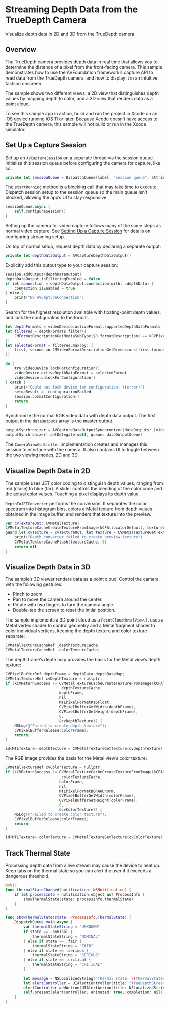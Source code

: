 # Streaming Depth Data from the TrueDepth Camera

Visualize depth data in 2D and 3D from the TrueDepth camera.

## Overview

The TrueDepth camera provides depth data in real time that allows you to determine the distance of a pixel from the front-facing camera. This sample demonstrates how to use the AVFoundation framework’s capture API to read data from the TrueDepth camera, and how to display it in an intuitive fashion onscreen.

The sample shows two different views: a 2D view that distinguishes depth values by mapping depth to color, and a 3D view that renders data as a point cloud.

To see this sample app in action, build and run the project in Xcode on an iOS device running iOS 11 or later. Because Xcode doesn’t have access to the TrueDepth camera, this sample will not build or run in the Xcode simulator.

## Set Up a Capture Session

Set up an `AVCaptureSession` on a separate thread via the session queue. Initialize this session queue before configuring the camera for capture, like so: 

``` swift
private let sessionQueue = DispatchQueue(label: "session queue", attributes: [], autoreleaseFrequency: .workItem)
```

The `startRunning` method is a blocking call that may take time to execute. Dispatch session setup to the session queue so the main queue isn’t blocked, allowing the app’s UI to stay responsive:

``` swift
sessionQueue.async {
    self.configureSession()
}
```

Setting up the camera for video capture follows many of the same steps as normal video capture. See [Setting Up a Capture Session](https://developer.apple.com/documentation/avfoundation/cameras_and_media_capture/setting_up_a_capture_session) for details on configuring streaming setup.

On top of normal setup, request depth data by declaring a separate output:

``` swift
private let depthDataOutput = AVCaptureDepthDataOutput()
```

Explicitly add this output type to your capture session:

``` swift
session.addOutput(depthDataOutput)
depthDataOutput.isFilteringEnabled = false
if let connection = depthDataOutput.connection(with: .depthData) {
    connection.isEnabled = true
} else {
    print("No AVCaptureConnection")
}
```

Search for the highest resolution available with floating-point depth values, and lock the configuration to the format.

``` swift
let depthFormats = videoDevice.activeFormat.supportedDepthDataFormats
let filtered = depthFormats.filter({
    CMFormatDescriptionGetMediaSubType($0.formatDescription) == kCVPixelFormatType_DepthFloat16
})
let selectedFormat = filtered.max(by: {
    first, second in CMVideoFormatDescriptionGetDimensions(first.formatDescription).width < CMVideoFormatDescriptionGetDimensions(second.formatDescription).width
})

do {
    try videoDevice.lockForConfiguration()
    videoDevice.activeDepthDataFormat = selectedFormat
    videoDevice.unlockForConfiguration()
} catch {
    print("Could not lock device for configuration: \(error)")
    setupResult = .configurationFailed
    session.commitConfiguration()
    return
}
```

Synchronize the normal RGB video data with depth data output. The first output in the `dataOutputs` array is the master output.

``` swift
outputSynchronizer = AVCaptureDataOutputSynchronizer(dataOutputs: [videoDataOutput, depthDataOutput])
outputSynchronizer!.setDelegate(self, queue: dataOutputQueue)
```

The `CameraViewController` implementation creates and manages this session to interface with the camera. It also contains UI to toggle between the two viewing modes, 2D and 3D.

## Visualize Depth Data in 2D

The sample uses JET color coding to distinguish depth values, ranging from red (close) to blue (far). A slider controls the blending of the color code and the actual color values. Touching a pixel displays its depth value.

`DepthToJETConverter` performs the conversion. It separates the color spectrum into histogram bins, colors a Metal texture from depth values obtained in the image buffer, and renders that texture into the preview.

``` swift
var cvTextureOut: CVMetalTexture?
CVMetalTextureCacheCreateTextureFromImage(kCFAllocatorDefault, textureCache, pixelBuffer, nil, textureFormat, width, height, 0, &cvTextureOut)
guard let cvTexture = cvTextureOut, let texture = CVMetalTextureGetTexture(cvTexture) else {
    print("Depth converter failed to create preview texture")
    CVMetalTextureCacheFlush(textureCache, 0)
    return nil
}
```

## Visualize Depth Data in 3D

The sample’s 3D viewer renders data as a point cloud. Control the camera with the following gestures:

* Pinch to zoom. 
* Pan to move the camera around the center. 
* Rotate with two fingers to turn the camera angle. 
* Double-tap the screen to reset the initial position. 

The sample implements a 3D point cloud as a `PointCloudMetalView`. It uses a Metal vertex shader to control geometry and a Metal fragment shader to color individual vertices, keeping the depth texture and color texture separate:

``` objective-c
CVMetalTextureCacheRef _depthTextureCache;
CVMetalTextureCacheRef _colorTextureCache;
```

The depth frame’s depth map provides the basis for the Metal view’s depth texture:

``` objective-c
CVPixelBufferRef depthFrame = depthData.depthDataMap;
CVMetalTextureRef cvDepthTexture = nullptr;
if (kCVReturnSuccess != CVMetalTextureCacheCreateTextureFromImage(kCFAllocatorDefault,
                        _depthTextureCache,
                        depthFrame,
                        nil,
                        MTLPixelFormatR16Float,
                        CVPixelBufferGetWidth(depthFrame),
                        CVPixelBufferGetHeight(depthFrame),
                        0,
                        &cvDepthTexture)) {
    NSLog(@"Failed to create depth texture");
    CVPixelBufferRelease(colorFrame);
    return;
}

id<MTLTexture> depthTexture = CVMetalTextureGetTexture(cvDepthTexture);
```

The RGB image provides the basis for the Metal view’s color texture:

``` objective-c
CVMetalTextureRef cvColorTexture = nullptr;
if (kCVReturnSuccess != CVMetalTextureCacheCreateTextureFromImage(kCFAllocatorDefault,
                        _colorTextureCache,
                        colorFrame,
                        nil,
                        MTLPixelFormatBGRA8Unorm,
                        CVPixelBufferGetWidth(colorFrame),
                        CVPixelBufferGetHeight(colorFrame),
                        0,
                        &cvColorTexture)) {
    NSLog(@"Failed to create color texture");
    CVPixelBufferRelease(colorFrame);
    return;
}

id<MTLTexture> colorTexture = CVMetalTextureGetTexture(cvColorTexture);
```

## Track Thermal State

Processing depth data from a live stream may cause the device to heat up. Keep tabs on the thermal state so you can alert the user if it exceeds a dangerous threshold.

``` swift
@objc
func thermalStateChanged(notification: NSNotification) {
    if let processInfo = notification.object as? ProcessInfo {
        showThermalState(state: processInfo.thermalState)
    }
}

func showThermalState(state: ProcessInfo.ThermalState) {
    DispatchQueue.main.async {
        var thermalStateString = "UNKNOWN"
        if state == .nominal {
            thermalStateString = "NOMINAL"
        } else if state == .fair {
            thermalStateString = "FAIR"
        } else if state == .serious {
            thermalStateString = "SERIOUS"
        } else if state == .critical {
            thermalStateString = "CRITICAL"
        }
        
        let message = NSLocalizedString("Thermal state: \(thermalStateString)", comment: "Alert message when thermal state has changed")
        let alertController = UIAlertController(title: "TrueDepthStreamer", message: message, preferredStyle: .alert)
        alertController.addAction(UIAlertAction(title: NSLocalizedString("OK", comment: "Alert OK button"), style: .cancel, handler: nil))
        self.present(alertController, animated: true, completion: nil)
    }
}
```
